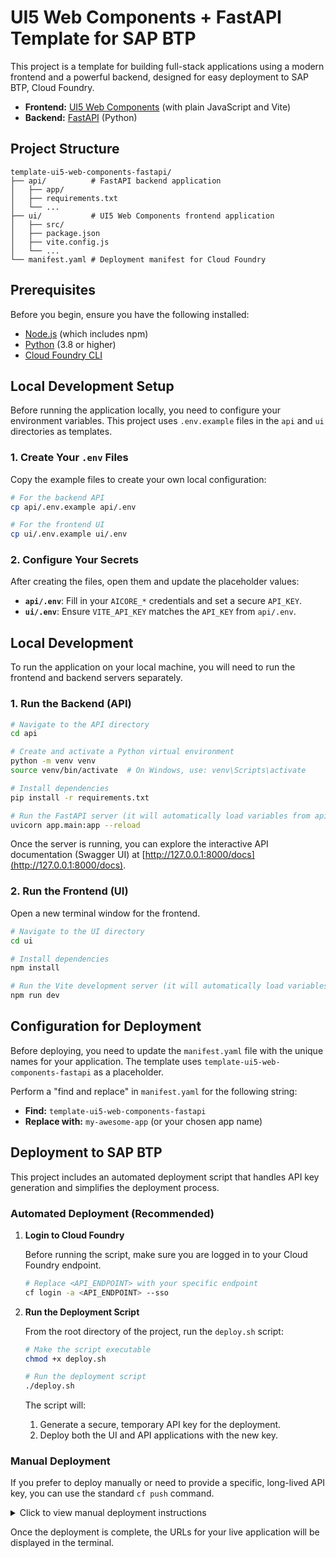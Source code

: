 # UI5 Web Components + FastAPI Template for SAP BTP

This project is a template for building full-stack applications using a modern frontend and a powerful backend, designed for easy deployment to SAP BTP, Cloud Foundry.

- **Frontend:** [UI5 Web Components](https://sap.github.io/ui5-webcomponents/) (with plain JavaScript and Vite)
- **Backend:** [FastAPI](https://fastapi.tiangolo.com/) (Python)

## Project Structure

```
template-ui5-web-components-fastapi/
├── api/          # FastAPI backend application
│   ├── app/
│   ├── requirements.txt
│   └── ...
├── ui/           # UI5 Web Components frontend application
│   ├── src/
│   ├── package.json
│   ├── vite.config.js
│   └── ...
└── manifest.yaml # Deployment manifest for Cloud Foundry
```

## Prerequisites

Before you begin, ensure you have the following installed:

- [Node.js](https://nodejs.org/) (which includes npm)
- [Python](https://www.python.org/) (3.8 or higher)
- [Cloud Foundry CLI](https://github.com/cloudfoundry/cli/releases)

## Local Development Setup

Before running the application locally, you need to configure your environment variables. This project uses `.env.example` files in the `api` and `ui` directories as templates.

### 1. Create Your `.env` Files

Copy the example files to create your own local configuration:

```bash
# For the backend API
cp api/.env.example api/.env

# For the frontend UI
cp ui/.env.example ui/.env
```

### 2. Configure Your Secrets

After creating the files, open them and update the placeholder values:

- **`api/.env`**: Fill in your `AICORE_*` credentials and set a secure `API_KEY`.
- **`ui/.env`**: Ensure `VITE_API_KEY` matches the `API_KEY` from `api/.env`.

## Local Development

To run the application on your local machine, you will need to run the frontend and backend servers separately.

### 1. Run the Backend (API)

```bash
# Navigate to the API directory
cd api

# Create and activate a Python virtual environment
python -m venv venv
source venv/bin/activate  # On Windows, use: venv\Scripts\activate

# Install dependencies
pip install -r requirements.txt

# Run the FastAPI server (it will automatically load variables from api/.env)
uvicorn app.main:app --reload
```

Once the server is running, you can explore the interactive API documentation (Swagger UI) at [http://127.0.0.1:8000/docs](http://127.0.0.1:8000/docs).

### 2. Run the Frontend (UI)

Open a new terminal window for the frontend.

```bash
# Navigate to the UI directory
cd ui

# Install dependencies
npm install

# Run the Vite development server (it will automatically load variables from ui/.env)
npm run dev
```

## Configuration for Deployment

Before deploying, you need to update the `manifest.yaml` file with the unique names for your application. The template uses `template-ui5-web-components-fastapi` as a placeholder.

Perform a "find and replace" in `manifest.yaml` for the following string:

- **Find:** `template-ui5-web-components-fastapi`
- **Replace with:** `my-awesome-app` (or your chosen app name)

## Deployment to SAP BTP

This project includes an automated deployment script that handles API key generation and simplifies the deployment process.

### Automated Deployment (Recommended)

1.  **Login to Cloud Foundry**

    Before running the script, make sure you are logged in to your Cloud Foundry endpoint.

    ```bash
    # Replace <API_ENDPOINT> with your specific endpoint
    cf login -a <API_ENDPOINT> --sso
    ```

2.  **Run the Deployment Script**

    From the root directory of the project, run the `deploy.sh` script:

    ```bash
    # Make the script executable
    chmod +x deploy.sh

    # Run the deployment script
    ./deploy.sh
    ```

    The script will:

    1.  Generate a secure, temporary API key for the deployment.
    2.  Deploy both the UI and API applications with the new key.

### Manual Deployment

If you prefer to deploy manually or need to provide a specific, long-lived API key, you can use the standard `cf push` command.

<details>
<summary>Click to view manual deployment instructions</summary>

1.  **Generate a Secure API key**

    If you don't already have one, generate a secure key:

    ```bash
    openssl rand -hex 32
    ```

2.  **Login to Cloud Foundry**

    If you are not already logged in, open your terminal and connect to your Cloud Foundry endpoint.

    ```bash
    # Replace <API_ENDPOINT> with your specific endpoint
    cf login -a <API_ENDPOINT> --sso
    ```

3.  **Deploy the Application**

        From the root directory, run the `push` command, providing your API key as a variable.
        ```bash
        cf push --var api_key="your-secure-api-key-goes-here"
        ```

    </details>

Once the deployment is complete, the URLs for your live application will be displayed in the terminal.
